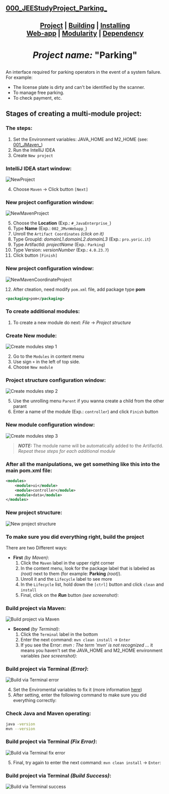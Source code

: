 ## [000_JEEStudyProject_Parking_][DescPrj]

## <p align=center>[Project][DescPrj] | [Building][AutoBld] | [Installing][AutoInst] <br/> [Web-app][WebBld] | [Modularity][Module] | [Dependency][DepMng]</p>

<!--
* [Project description][DescPrj]
* [Project build automation][AutoBld]
* [Project setup automation][AutoInst]
* [Web application building][WebBld]
* [Project modularity][Module]
* [Dependency management][DepMng]
-->

[DescPrj]: README.md
[AutoBld]: res/read/Maven_BuildAutomation.md
[AutoInst]: res/read/Maven_SetupAutomation.md
[WebBld]: res/read/Maven_WebApplication.md
[Module]: res/read/Maven_ModularityProject.md
[DepMng]: res/read/Maven_DependencyManagement.md

<!-- ---------------------------------- * Navigation * ---------------------------------- -->

# <p align=center><i>Project name:</i> "<b>Parking</b>"</p>

An interface required for parking operators in the event of a system failure.
For example:
* The license plate is dirty and can't be identified by the scanner.
* To manage free parking.
* To check payment, etc.


## Stages of creating a multi-module project:

### The steps:
1. Set the Environment variables: JAVA_HOME and M2_HOME (see: [001_JMaven_][1])
2. Run the IntelliJ IDEA
3. Create `New project`

### IntelliJ IDEA start window:
![NewProject][2]

4. Choose `Maven` -> Click button `[Next]`<br/>

### New project configuration window:
![NewMavenProject][3]

5. Choose the **Location** (Exp.: `#_JavaEnterprise_`)
6. Type **Name** (Exp.: `002_JMvnWebapp_`)
7. Unroll the `Artifact Coordinates` *(click on it)*
8. Type GroupId: *domainL1*.*domainL2*.*domainL3* (Exp.: `pro.yoric.it`)
9. Type ArtifactId: *projectName* (Exp.: `Parking`)
10. Type Version: *versionNumber* (Exp.: `4.0.23.7`)
11. Click button `[Finish]`<br/>

### New project configuration window:
![NewMavenCoordinateProject][4]

12. After cteation, need modify `pom.xml` file, add package type **pom**

```xml
<packaging>pom</packaging>
```

### To create additional modules: 
1. To create a new module do next: *File* -> *Project structure*<br/>

### Create New module:
![Create modules step 1][5]

2. Go to the `Modules` in content menu
3. Use sign `+` in the left of top side.
4. Choose `New module`<br/>

### Project structure configuration window:
![Create modules step 2][6]

5. Use the unrolling menu `Parent` if you wanna create a child from the other parant
6. Enter a name of the module (Exp.: `controller`) and click `Finish` button

### New module configuration window:
![Create modules step 3][7]

> ***NOTE:*** The module name will be automatically added to the ArtifactId.<br/>
*Repeat these steps for each additional module*

### After all the manipulations, we get something like this into the main pom.xml file:
```xml
<modules>
    <module>ui</module>
    <module>controller</module>
    <module>data</module>
</modules>
```

### New project structure:
![New project structure][8]

### To make sure you did everything right, build the project
There are two Different ways:
* **First** *(by Maven)*:
  1. Click the `Maven` label in the upper right corner
  2. In the content menu, look for the package label that is labeled as *(root)* next to them (for example: **Parking** *(root)*).
  3. Unroll it and the `Lifecycle` label to see more
  4. In the `Lifecycle` list, hold down the `[ctrl]` button and click `clean` and `install`
  5. Final, click on the ***Run*** button *(see screenshot)*:

### Build project via Maven:
![Build project via Maven][9]

* **Second** *(by Terminal)*:
  1. Click the `Terminal` label in the bottom
  2. Enter the next command: `mvn clean install` -> `Enter`
  3. If you see the Error: *mvn : The term 'mvn' is not recognized ...* it means you haven't set the JAVA_HOME and M2_HOME environment variables *(see screenshot)*:

### Build project via Terminal *(Error)*:
![Build via Terminal error][10]

  4. Set the Enviromental variables to fix it (more information [here][1])
  5. After setting, enter the following command to make sure you did everything correctly:

### Check Java and Maven operating:
```bash
java -version
mvn --version
```

### Build project via Terminal *(Fix Error)*:
![Build via Terminal fix error][11]

  5. Final, try again to enter the next command: `mvn clean install` -> `Enter`:

### Build project via Terminal  *(Build Success)*:
![Build via Terminal success][12]



<!--
* [001_JMaven_][1]
* ![NewProject][2]
* ![NewMavenProject][3]
* ![NewMavenCoordinateProject][4]
* ![Create modules step 1][5]
* ![Create modules step 2][6]
* ![Create modules step 3][7]
* ![New project structure][8]
* ![Build via Maven][9]
* ![Build via Terminal][10]
* ![Build via Terminal][11]
* ![Build via Terminal][12]
-->

[1]: https://github.com/yoricsv/001_JMaven_/blob/master/res/read/Maven_Configuration.md
[2]: res/img/IdeaNewProject.png
[3]: res/img/ConfigNewProject.png
[4]: res/img/ConfigNewProgectCoord.png
[5]: res/img/CreateModules.png
[6]: res/img/CreateModulesS2.png
[7]: res/img/CreateModulesS3.png
[8]: res/img/POMProjectStructure.png
[9]: res/img/CompilePOMProject.png
[10]: res/img/ConpilePOMProjectViaIdeaTerminal_Error.png
[11]: res/img/ConpilePOMProjectViaIdeaTerminal_ErrorFix.png
[12]: res/img/ConpilePOMProjectViaIdeaTerminal_BuildSuccess.png